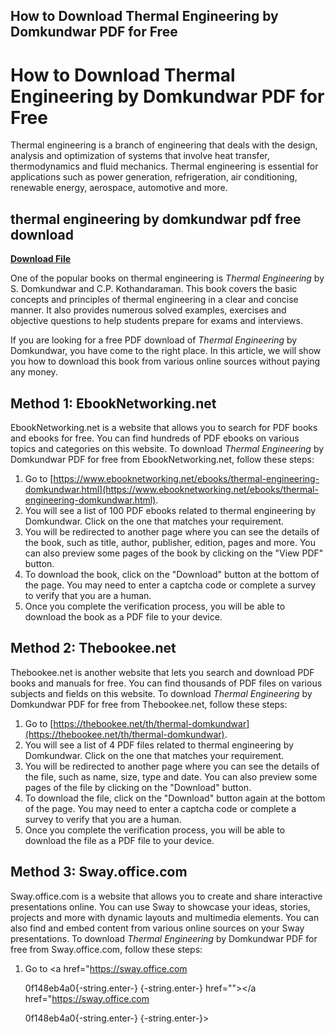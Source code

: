 ## How to Download Thermal Engineering by Domkundwar PDF for Free

  
# How to Download Thermal Engineering by Domkundwar PDF for Free
 
Thermal engineering is a branch of engineering that deals with the design, analysis and optimization of systems that involve heat transfer, thermodynamics and fluid mechanics. Thermal engineering is essential for applications such as power generation, refrigeration, air conditioning, renewable energy, aerospace, automotive and more.
 
## thermal engineering by domkundwar pdf free download


[**Download File**](https://www.google.com/url?q=https%3A%2F%2Ftlniurl.com%2F2tK3QB&sa=D&sntz=1&usg=AOvVaw1TN0Y8U2jtLjrZJgClKY8-)

 
One of the popular books on thermal engineering is *Thermal Engineering* by S. Domkundwar and C.P. Kothandaraman. This book covers the basic concepts and principles of thermal engineering in a clear and concise manner. It also provides numerous solved examples, exercises and objective questions to help students prepare for exams and interviews.
 
If you are looking for a free PDF download of *Thermal Engineering* by Domkundwar, you have come to the right place. In this article, we will show you how to download this book from various online sources without paying any money.
 
## Method 1: EbookNetworking.net
 
EbookNetworking.net is a website that allows you to search for PDF books and ebooks for free. You can find hundreds of PDF ebooks on various topics and categories on this website. To download *Thermal Engineering* by Domkundwar PDF for free from EbookNetworking.net, follow these steps:
 
1. Go to [https://www.ebooknetworking.net/ebooks/thermal-engineering-domkundwar.html](https://www.ebooknetworking.net/ebooks/thermal-engineering-domkundwar.html).
2. You will see a list of 100 PDF ebooks related to thermal engineering by Domkundwar. Click on the one that matches your requirement.
3. You will be redirected to another page where you can see the details of the book, such as title, author, publisher, edition, pages and more. You can also preview some pages of the book by clicking on the "View PDF" button.
4. To download the book, click on the "Download" button at the bottom of the page. You may need to enter a captcha code or complete a survey to verify that you are a human.
5. Once you complete the verification process, you will be able to download the book as a PDF file to your device.

## Method 2: Thebookee.net
 
Thebookee.net is another website that lets you search and download PDF books and manuals for free. You can find thousands of PDF files on various subjects and fields on this website. To download *Thermal Engineering* by Domkundwar PDF for free from Thebookee.net, follow these steps:

1. Go to [https://thebookee.net/th/thermal-domkundwar](https://thebookee.net/th/thermal-domkundwar).
2. You will see a list of 4 PDF files related to thermal engineering by Domkundwar. Click on the one that matches your requirement.
3. You will be redirected to another page where you can see the details of the file, such as name, size, type and date. You can also preview some pages of the file by clicking on the "Download" button.
4. To download the file, click on the "Download" button again at the bottom of the page. You may need to enter a captcha code or complete a survey to verify that you are a human.
5. Once you complete the verification process, you will be able to download the file as a PDF file to your device.

## Method 3: Sway.office.com
 
Sway.office.com is a website that allows you to create and share interactive presentations online. You can use Sway to showcase your ideas, stories, projects and more with dynamic layouts and multimedia elements. You can also find and embed content from various online sources on your Sway presentations. To download *Thermal Engineering* by Domkundwar PDF for free from Sway.office.com, follow these steps:

1. Go to <a href="https://sway.office.com</p> 0f148eb4a0{-string.enter-}
{-string.enter-} href=""></a href="https://sway.office.com</p> 0f148eb4a0{-string.enter-}
{-string.enter-}>
